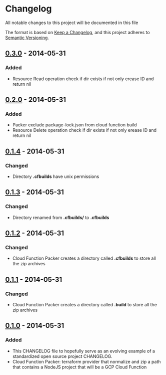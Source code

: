 # Changelog

All notable changes to this project will be documented in this file

The format is based on [Keep a Changelog](https://keepachangelog.com/en/1.0.0/),
and this project adheres to [Semantic Versioning](https://semver.org/spec/v2.0.0.html).

## [0.3.0](https://github.com/EclesioMeloJunior/terrago/tree/v0.2.0) - 2014-05-31

### Added
- Resource Read operation check if dir exists if not only erease ID and return nil

## [0.2.0](https://github.com/EclesioMeloJunior/terrago/tree/v0.2.0) - 2014-05-31

### Added
- Packer exclude package-lock.json from cloud function build
- Resource Delete operation check if dir exists if not only erease ID and return nil


## [0.1.4](https://github.com/EclesioMeloJunior/terrago/tree/v0.1.4) - 2014-05-31

### Changed
- Directory **.cfbuilds** have unix permissions

## [0.1.3](https://github.com/EclesioMeloJunior/terrago/tree/v0.1.3) - 2014-05-31

### Changed
- Directory renamed from **.cfbuilds/** to **.cfbuilds**

## [0.1.2](https://github.com/EclesioMeloJunior/terrago/tree/v0.1.2) - 2014-05-31

### Changed
- Cloud Function Packer creates a directory called **.cfbuilds** to store all the zip archives

## [0.1.1](https://github.com/EclesioMeloJunior/terrago/tree/v0.1.1) - 2014-05-31

### Changed
- Cloud Function Packer creates a directory called **.build** to store all the zip archives

## [0.1.0](https://github.com/EclesioMeloJunior/terrago/tree/v0.1.0) - 2014-05-31

### Added
- This CHANGELOG file to hopefully serve as an evolving example of a
  standardized open source project CHANGELOG.
- Cloud Function Packer: terraform provider that normalize and zip a path
  that contains a NodeJS project that will be a GCP Cloud Function